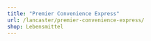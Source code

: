 ```yaml
---
title: "Premier Convenience Express"
url: /lancaster/premier-convenience-express/
shop: Lebensmittel
---
```

